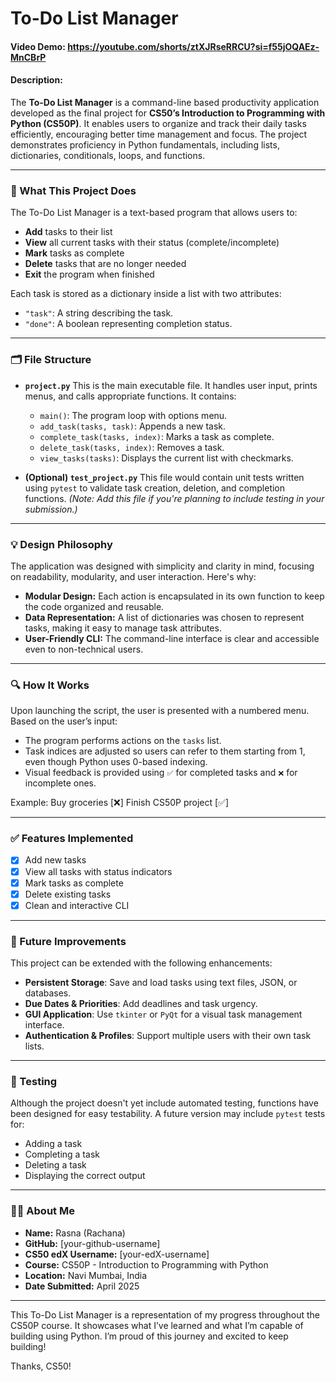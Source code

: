 # To-Do List Manager
#### Video Demo: <https://youtube.com/shorts/ztXJRseRRCU?si=f55jOQAEz-MnCBrP>
#### Description:

The **To-Do List Manager** is a command-line based productivity application developed as the final project for **CS50’s Introduction to Programming with Python (CS50P)**. It enables users to organize and track their daily tasks efficiently, encouraging better time management and focus. The project demonstrates proficiency in Python fundamentals, including lists, dictionaries, conditionals, loops, and functions.

---

### 🧭 What This Project Does

The To-Do List Manager is a text-based program that allows users to:
- **Add** tasks to their list
- **View** all current tasks with their status (complete/incomplete)
- **Mark** tasks as complete
- **Delete** tasks that are no longer needed
- **Exit** the program when finished

Each task is stored as a dictionary inside a list with two attributes:
- `"task"`: A string describing the task.
- `"done"`: A boolean representing completion status.

---

### 🗂️ File Structure

- **`project.py`**
  This is the main executable file. It handles user input, prints menus, and calls appropriate functions. It contains:
  - `main()`: The program loop with options menu.
  - `add_task(tasks, task)`: Appends a new task.
  - `complete_task(tasks, index)`: Marks a task as complete.
  - `delete_task(tasks, index)`: Removes a task.
  - `view_tasks(tasks)`: Displays the current list with checkmarks.

- **(Optional) `test_project.py`**
  This file would contain unit tests written using `pytest` to validate task creation, deletion, and completion functions.
  *(Note: Add this file if you're planning to include testing in your submission.)*

---

### 💡 Design Philosophy

The application was designed with simplicity and clarity in mind, focusing on readability, modularity, and user interaction. Here's why:

- **Modular Design:** Each action is encapsulated in its own function to keep the code organized and reusable.
- **Data Representation:** A list of dictionaries was chosen to represent tasks, making it easy to manage task attributes.
- **User-Friendly CLI:** The command-line interface is clear and accessible even to non-technical users.

---

### 🔍 How It Works

Upon launching the script, the user is presented with a numbered menu. Based on the user’s input:
- The program performs actions on the `tasks` list.
- Task indices are adjusted so users can refer to them starting from 1, even though Python uses 0-based indexing.
- Visual feedback is provided using `✅` for completed tasks and `❌` for incomplete ones.

Example:
Buy groceries [❌]
Finish CS50P project [✅]

---

### ✅ Features Implemented

- [x] Add new tasks
- [x] View all tasks with status indicators
- [x] Mark tasks as complete
- [x] Delete existing tasks
- [x] Clean and interactive CLI

---

### 🌱 Future Improvements

This project can be extended with the following enhancements:
- **Persistent Storage**: Save and load tasks using text files, JSON, or databases.
- **Due Dates & Priorities**: Add deadlines and task urgency.
- **GUI Application**: Use `tkinter` or `PyQt` for a visual task management interface.
- **Authentication & Profiles**: Support multiple users with their own task lists.

---

### 🧪 Testing

Although the project doesn't yet include automated testing, functions have been designed for easy testability. A future version may include `pytest` tests for:
- Adding a task
- Completing a task
- Deleting a task
- Displaying the correct output

---

### 🧑‍💻 About Me

- **Name:** Rasna (Rachana)
- **GitHub:** [your-github-username]
- **CS50 edX Username:** [your-edX-username]
- **Course:** CS50P - Introduction to Programming with Python
- **Location:** Navi Mumbai, India
- **Date Submitted:** April 2025

---

This To-Do List Manager is a representation of my progress throughout the CS50P course. It showcases what I’ve learned and what I’m capable of building using Python. I’m proud of this journey and excited to keep building!

Thanks, CS50!


